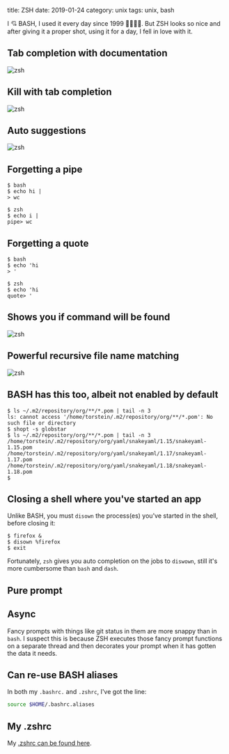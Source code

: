 title: ZSH
date: 2019-01-24
category: unix
tags: unix, bash

I 💘 BASH, I used it every day since 1999 👨‍🎓👨‍💻. But ZSH looks so
nice and after giving it a proper shot, using it for a day, I fell in
love with it.

## Tab completion with documentation

<img src="/graphics/2019/zsh/zsh-auto-complete-with-doc.png" alt="zsh" />

## Kill with tab completion

<img src="/graphics/2019/zsh/zsh-kill-completion-with-fzf.png" alt="zsh" />

## Auto suggestions

<img src="/graphics/2019/zsh/zsh-auto-suggest-overlay.png" alt="zsh"/>

## Forgetting a pipe

```text
$ bash
$ echo hi |
> wc
```

```
$ zsh
$ echo i |
pipe> wc
```

## Forgetting a quote
```text
$ bash
$ echo 'hi
> '
```

```
$ zsh
$ echo 'hi
quote> '
```

## Shows you if command will be found

<img src="/graphics/2019/zsh/zsh-color-codes-found-and-unfound-commands.png" alt="zsh" />

## Powerful recursive file name matching

<img src="/graphics/2019/zsh/zsh-recursive-globbing.png" alt="zsh" />

## BASH has this too, albeit not enabled by default

```text
$ ls ~/.m2/repository/org/**/*.pom | tail -n 3
ls: cannot access '/home/torstein/.m2/repository/org/**/*.pom': No such file or directory
$ shopt -s globstar
$ ls ~/.m2/repository/org/**/*.pom | tail -n 3
/home/torstein/.m2/repository/org/yaml/snakeyaml/1.15/snakeyaml-1.15.pom
/home/torstein/.m2/repository/org/yaml/snakeyaml/1.17/snakeyaml-1.17.pom
/home/torstein/.m2/repository/org/yaml/snakeyaml/1.18/snakeyaml-1.18.pom
$
```

## Closing a shell where you've started an app

Unlike BASH, you must `disown` the process(es) you've started in the
shell, before closing it:

```text
$ firefox &
$ disown %firefox
$ exit
```

Fortunately, `zsh` gives you auto completion on the jobs to `diswown`,
still it's more cumbersome than `bash` and `dash`.

## Pure prompt

## Async
Fancy prompts with things like git status in them are more snappy than
in `bash`. I suspect this is because ZSH executes those fancy prompt
functions on a separate thread and then decorates your prompt when it
has gotten the data it needs.

## Can re-use BASH aliases
In both my `.bashrc.` and `.zshrc`, I've got the line:
```bash
source $HOME/.bashrc.aliases
```

## My .zshrc

My [.zshrc can be found here](https://gitlab.com/skybert/my-little-friends/blob/master/zsh/.zshrc).
